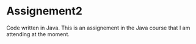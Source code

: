 Assignement2
============

Code written in Java.
This is an assignement in the Java course that I am attending at the moment.
